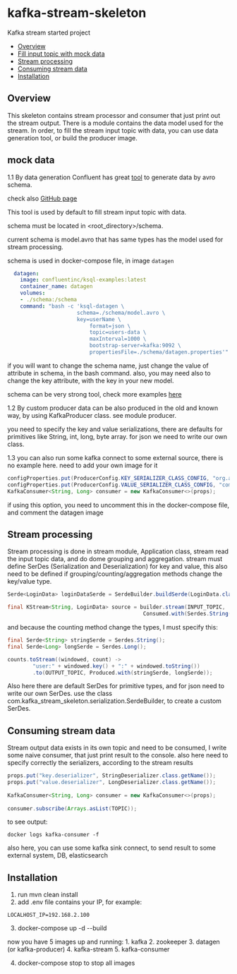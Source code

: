 # kafka-stream-skeleton

<p>Kafka stream started project</p>
<ul>
  <li><a href="#overview">Overview</a></li>
  <li><a href="#mock-data">Fill input topic with mock data</a></li>
  <li><a href="#Stream-processing">Stream processing</a></li>
  <li><a href="#Consuming-stream-data">Consuming stream data</a></li>
  <li><a href="#installation">Installation</a></li>
</ul>

## Overview

This skeleton contains stream processor and consumer that just print out the stream output.
There is a module contains the data model used for the stream.
In order, to fill the stream input topic with data, you can use data generation tool, or build the producer image.


## mock data

1.1 By data generation
Confluent has great [tool](https://docs.confluent.io/current/ksql/docs/tutorials/generate-custom-test-data.html) to generate data by avro schema.

check also [GitHub page](https://github.com/confluentinc/ksql/tree/master/ksql-examples)

This tool is used by default to fill stream input topic with data.

schema must be located in <root_directory>/schema.

current schema is model.avro that has same types has the model used for stream processing.

schema is used in docker-compose file, in image `datagen`

```yaml
  datagen:
    image: confluentinc/ksql-examples:latest
    container_name: datagen
    volumes:
    - ./schema:/schema
    command: "bash -c 'ksql-datagen \
                      schema=./schema/model.avro \
                      key=userName \
                          format=json \
                          topic=users-data \
                          maxInterval=1000 \
                          bootstrap-server=kafka:9092 \
                          propertiesFile=./schema/datagen.properties'"
```

if you will want to change the schema name, just change the value of attribute in schema, in the bash command.
also, you may need also to change the key attribute, with the key in your new model.

schema can be very strong tool, check more examples [here](https://github.com/confluentinc/ksql/tree/master/ksql-examples)  
 
1.2 By custom producer
data can be also produced in the old and known way, by using KafkaProducer class. see module producer.

you need to specify the key and value serializations, there are defaults for primitives like String, int, long, byte array. for json we need to write our own class. 

1.3 you can also run some kafka connect to some external source, there is no example here. need to add your own image for it
```java
configProperties.put(ProducerConfig.KEY_SERIALIZER_CLASS_CONFIG, "org.apache.kafka.common.serialization.StringSerializer");
configProperties.put(ProducerConfig.VALUE_SERIALIZER_CLASS_CONFIG, "com.kafka_stream_skeleton.producer.serialization.JsonPOJOSerializer");
KafkaConsumer<String, Long> consumer = new KafkaConsumer<>(props);
```

if using this option, you need to uncomment this in the docker-compose file, and comment the datagen image 
 
## Stream processing

Stream processing is done in stream module, Application class, stream read the input topic data, and do dome grouping and aggregation.
stream must define SerDes (Serialization and Deserialization) for key and value, this also need to be defined if grouping/counting/aggregation methods change the key/value type.

```java
Serde<LoginData> loginDataSerde = SerdeBuilder.buildSerde(LoginData.class);

final KStream<String, LoginData> source = builder.stream(INPUT_TOPIC, 
                                           Consumed.with(Serdes.String(), loginDataSerde));

```

and because the counting method change the types, I must specify this:
```java
final Serde<String> stringSerde = Serdes.String();
final Serde<Long> longSerde = Serdes.Long();

counts.toStream((windowed, count) ->
        "user:" + windowed.key() + ":" + windowed.toString())
        .to(OUTPUT_TOPIC, Produced.with(stringSerde, longSerde));
```

Also here there are default SerDes for primitive types, and for json need to write our own SerDes.
use the class com.kafka_stream_skeleton.serialization.SerdeBuilder, to create a custom SerDes.

## Consuming stream data

Stream output data exists in its own topic and need to be consumed, I write some naive consumer, that just print result to the console.
also here need to specify correctly the serializers, according to the stream results
```java
props.put("key.deserializer", StringDeserializer.class.getName());
props.put("value.deserializer", LongDeserializer.class.getName());
    
KafkaConsumer<String, Long> consumer = new KafkaConsumer<>(props);
    
consumer.subscribe(Arrays.asList(TOPIC));
```

to see output:
```
docker logs kafka-consumer -f
```

also here, you can use some kafka sink connect, to send result to some external system, DB, elasticsearch

## Installation

1. run mvn clean install
2. add .env file contains your IP, for example:
```properties
LOCALHOST_IP=192.168.2.100
```
3. docker-compose up -d --build

now you have 5 images up and running:
    1. kafka
    2. zookeeper
    3. datagen (or kafka-producer)
    4. kafka-stream
    5. kafka-consumer

4. docker-compose stop 
    to stop all images